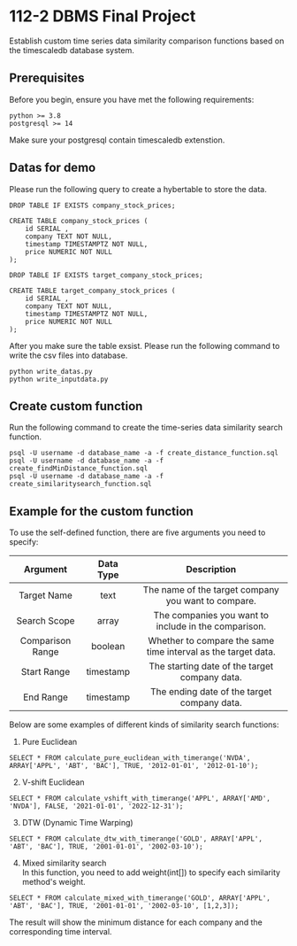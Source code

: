 # 112-2 DBMS Final Project
Establish custom time series data similarity comparison functions based on the timescaledb database system.

## Prerequisites
Before you begin, ensure you have met the following requirements:  

<pre><code>python >= 3.8
postgresql >= 14</code></pre>
Make sure your postgresql contain timescaledb extenstion.  

## Datas for demo
Please run the following query to create a hybertable to store the data.
<pre><code>DROP TABLE IF EXISTS company_stock_prices;

CREATE TABLE company_stock_prices (
    id SERIAL ,
    company TEXT NOT NULL,
    timestamp TIMESTAMPTZ NOT NULL,
    price NUMERIC NOT NULL
);

DROP TABLE IF EXISTS target_company_stock_prices;

CREATE TABLE target_company_stock_prices (
    id SERIAL ,
    company TEXT NOT NULL,
    timestamp TIMESTAMPTZ NOT NULL,
    price NUMERIC NOT NULL
);</code></pre>

After you make sure the table exsist. Please run the following command to write the csv files into database.
<pre><code>python write_datas.py
python write_inputdata.py</code></pre>

## Create custom function
Run the following command to create the time-series data similarity search function.
<pre><code>psql -U username -d database_name -a -f create_distance_function.sql
psql -U username -d database_name -a -f create_findMinDistance_function.sql
psql -U username -d database_name -a -f create_similaritysearch_function.sql
</code></pre>

## Example for the custom function
To use the self-defined function, there are five arguments you need to specify:

| Argument | Data Type | Description |
|:--------:|:---------:|:-----------:|
| Target Name | text | The name of the target company you want to compare. |
| Search Scope | array | The companies you want to include in the comparison. |
| Comparison Range | boolean | Whether to compare the same time interval as the target data. |
| Start Range | timestamp | The starting date of the target company data. |
| End Range | timestamp | The ending date of the target company data. |

Below are some examples of different kinds of similarity search functions:

1. Pure Euclidean
<pre><code>SELECT * FROM calculate_pure_euclidean_with_timerange('NVDA', ARRAY['APPL', 'ABT', 'BAC'], TRUE, '2012-01-01', '2012-01-10'); 
</code></pre>
2. V-shift Euclidean
<pre><code>SELECT * FROM calculate_vshift_with_timerange('APPL', ARRAY['AMD', 'NVDA'], FALSE, '2021-01-01', '2022-12-31');</code></pre>
3. DTW (Dynamic Time Warping)
<pre><code>SELECT * FROM calculate_dtw_with_timerange('GOLD', ARRAY['APPL', 'ABT', 'BAC'], TRUE, '2001-01-01', '2002-03-10');</code></pre>
4. Mixed similarity search  
In this function, you need to add weight(int[]) to specify each similarity method's weight.
<pre><code>SELECT * FROM calculate_mixed_with_timerange('GOLD', ARRAY['APPL', 'ABT', 'BAC'], TRUE, '2001-01-01', '2002-03-10', [1,2,3]);</code></pre>
The result will show the minimum distance for each company and the corresponding time interval.
<!-- | Table Name               | company | min distance | start time | end time |
|--------------------------|:-----:|:-----:|:-----:|:-----:|
| wmt_euclidean_results    |   ✓   |    ✓  |       |       |
| appl_euclidean_results   |   ✓   |    ✓  |       |       |
| gold_vsift_results       |   ✓   |    ✓  |       |       |
| fromch_vsift_results     |   ✓   |    ✓  |       |       | 
| gold_war_dtw_results     |   ✓   |    ✓  |    ✓  |    ✓  |  -->
